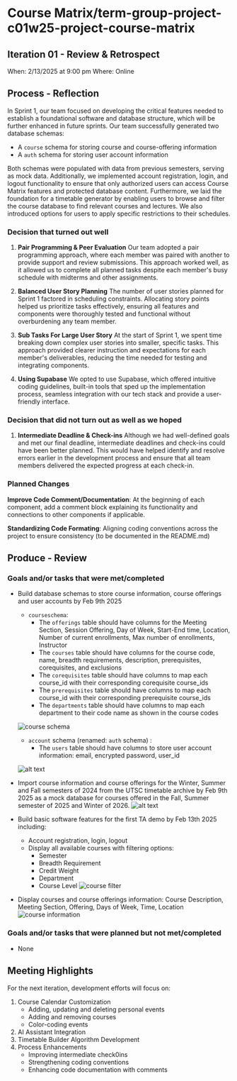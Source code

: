 # Course Matrix/term-group-project-c01w25-project-course-matrix


## Iteration 01 - Review & Retrospect
When: 2/13/2025 at 9:00 pm 
Where: Online


## Process - Reflection
In Sprint 1, our team focused on developing the critical features needed to establish a foundational software and database structure, which will be further enhanced in future sprints.
Our team successfully generated two database schemas:
- A `course` schema for storing course and course-offering information
- A `auth` schema for storing user account information

Both schemas were populated with data from previous semesters, serving as mock data. Additionally, we implemented account registration, login, and logout functionality to ensure that only authorized users can access Course Matrix features and protected database content.
Furthermore, we laid the foundation for a timetable generator by enabling users to browse and filter the course database to find relevant courses and lectures. We also introduced options for users to apply specific restrictions to their schedules.
### Decision that turned out well
1. **Pair Programming & Peer Evaluation**
Our team adopted a pair programming approach, where each member was paired with another to provide support and review submissions. This approach worked well, as it allowed us to complete all planned tasks despite each member's busy schedule with midterms and other assignments.

2. **Balanced User Story Planning**
The number of user stories planned for Sprint 1 factored in scheduling constraints. Allocating story points helped us prioritize tasks effectively, ensuring all features and components were thoroughly tested and functional without overburdening any team member.

3. **Sub Tasks For Large User Story** 
At the start of Sprint 1, we spent time breaking down complex user stories into smaller, specific tasks. This approach provided clearer instruction and expectations for each member's deliverables, reducing the time needed for testing and integrating components.

4. **Using Supabase**
We opted to use Supabase, which offered intuitive coding guidelines, built-in tools that sped up the implementation process, seamless integration with our tech stack and provide a user-friendly interface.
### Decision that did not turn out as well as we hoped
1. **Intermediate Deadline & Check-ins**
Although we had well-defined goals and met our final deadline, intermediate deadlines and check-ins could have been better planned. This would have helped identify and resolve errors earlier in the development process and ensure that all team members delivered the expected progress at each check-in.

### Planned Changes
**Improve Code Comment/Documentation**: At the beginning of each component, add a comment block explaining its functionality and connections to other components if applicable.

**Standardizing Code Formating**: Aligning coding conventions across the project to ensure consistency (to be documented in the README.md)

## Produce - Review
### Goals and/or tasks that were met/completed
- Build database schemas to store course information, course offerings and user accounts by Feb 9th 2025
  - `courseschema`:
    - The `offerings` table should have columns for the Meeting Section, Session Offering, Day of Week, Start-End time, Location, Number of current enrollments, Max number of enrollments, Instructor
    - The `courses` table should have columns for the course code, name, breadth requirements, description, prerequisites, corequisites, and exclusions
    - The `corequisites` table should have columns to map each course_id with their corresponding corequisite course_ids
    - The `prerequisites` table should have columns to map each course_id with their corresponding prerequisite course_ids
    - The `departments` table should have columns to map each department to their code name as shown in the course codes
  
  ![course schema](./images/course_schema.png)

  - `account` schema (renamed: `auth` schema) :
    - The `users` table should have columns to store user account information: email, encrypted password, user_id
  
  ![alt text](./images/account_schema.png)
   
- Import course information and course offerings for the Winter, Summer and Fall semesters of 2024 from the UTSC timetable archive by Feb 9th 2025 as a mock database for courses offered in the Fall, Summer semester of 2025 and Winter of 2026.
![alt text](./images/courses.png)


- Build basic software features for the first TA demo by Feb 13th 2025 including:
  - Account registration, login, logout
  - Display all available courses with filtering options:
    - Semester
    - Breadth Requirement
    - Credit Weight
    - Department
    - Course Level
![course filter](./images/course_filter.png)

- Display courses and course offerings information: Course Description, Meeting Section, Offering, Days of Week, Time, Location
![course information](./images/course_information.png)


### Goals and/or tasks that were planned but not met/completed
- None


## Meeting Highlights
For the next iteration, development efforts will focus on:

1. Course Calendar Customization
    - Adding, updating and deleting personal events
    - Adding and removing courses
    - Color-coding events
2. AI Assistant Integration
3. Timetable Builder Algorithm Development
4. Process Enhancements
    - Improving intermediate check0ins
    - Strengthening coding conventions
    - Enhancing code documentation with comments
